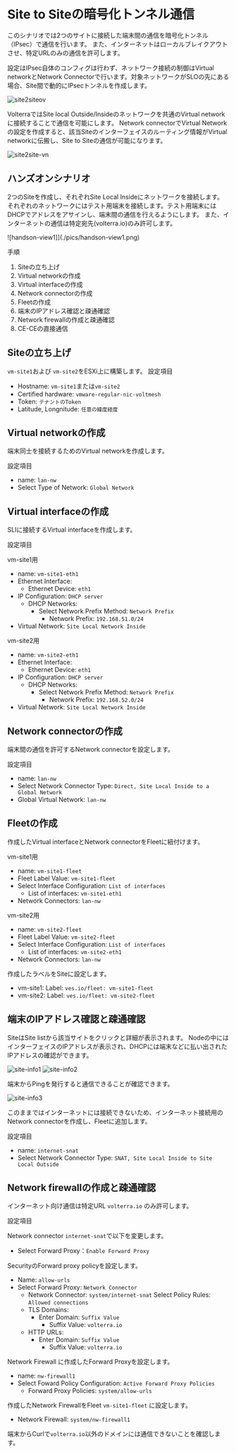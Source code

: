# Site to Siteの暗号化トンネル通信

このシナリオでは2つのサイトに接続した端末間の通信を暗号化トンネル（IPsec）で通信を行います。
また、インターネットはローカルブレイクアウトさせ、特定URLのみの通信を許可します。

設定はIPsec自体のコンフィグは行わず、ネットワーク接続の制御はVirtual networkとNetwork Connectorで行います。対象ネットワークがSLOの先にある場合、Site間で動的にIPsecトンネルを作成します。

![site2siteov](./pics/site2site_ov.png)

VolterraではSite local Outside/Insideのネットワークを共通のVirtual networkに接続することで通信を可能にします。
Network connectorでVirtual Networkの設定を作成すると、該当Siteのインターフェイスのルーティング情報がVirtual networkに伝搬し、Site to Siteの通信が可能になります。

![site2site-vn](./pics/site2site-vn.png)

## ハンズオンシナリオ

2つのSiteを作成し、それぞれSite Local Insideにネットワークを接続します。それぞれのネットワークにはテスト用端末を接続します。テスト用端末にはDHCPでアドレスをアサインし、端末間の通信を行えるようにします。
また、インターネットの通信は特定宛先(volterra.io)のみ許可します。

![handson-view1]](./pics/handson-view1.png)

手順

1. Siteの立ち上げ
1. Virtual networkの作成
1. Virtual interfaceの作成
1. Network connectorの作成
1. Fleetの作成
1. 端末のIPアドレス確認と疎通確認
1. Network firewallの作成と疎通確認
1. CE-CEの直接通信

## Siteの立ち上げ

`vm-site1`および `vm-site2`をESXi上に構築します。
設定項目

* Hostname: `vm-site1`または`vm-site2`
* Certified hardware: `vmware-regular-nic-voltmesh`
* Token: `テナントのToken`
* Latitude, Longnitude: `任意の緯度経度`

## Virtual networkの作成

端末同士を接続するためのVirtual networkを作成します。

設定項目

* name: `lan-nw`
* Select Type of Network: `Global Network`

## Virtual interfaceの作成

SLIに接続するVirtual interfaceを作成します。

設定項目

vm-site1用

* name: `vm-site1-eth1`
* Ethernet Interface:
  * Ethernet Device: `eth1`
* IP Configuration: `DHCP server`
  * DHCP Networks: 
    * Select Network Prefix Method: `Network Prefix`
      * Network Prefix: `192.168.51.0/24`
* Virtual Network: `Site Local Network Inside`

vm-site2用

* name: `vm-site2-eth1`
* Ethernet Interface:
  * Ethernet Device: `eth1`
* IP Configuration: `DHCP server`
  * DHCP Networks: 
    * Select Network Prefix Method: `Network Prefix`
      * Network Prefix: `192.168.52.0/24`
* Virtual Network: `Site Local Network Inside`

## Network connectorの作成

端末間の通信を許可するNetwork connectorを設定します。

設定項目

* name: `lan-nw`
* Select Network Connector Type: `Direct, Site Local Inside to a Global Network`
* Global Virtual Network: `lan-nw`

## Fleetの作成

作成したVirtual interfaceとNetwork connectorをFleetに紐付けます。

vm-site1用

* name: `vm-site1-fleet`
* Fleet Label Value: `vm-site1-fleet`
* Select Interface Configuration: `List of interfaces`
  * List of interfaces: `vm-site1-eth1`
* Network Connectors: `lan-nw`

vm-site2用

* name: `vm-site2-fleet`
* Fleet Label Value: `vm-site2-fleet`
* Select Interface Configuration: `List of interfaces`
  * List of interfaces: `vm-site2-eth1`
* Network Connectors: `lan-nw`

作成したラベルをSiteに設定します。

* vm-site1: Label: `ves.io/fleet: vm-site1-fleet`
* vm-site2: Label: `ves.io/fleet: vm-site2-fleet`

## 端末のIPアドレス確認と疎通確認

SiteはSite listから該当サイトをクリックと詳細が表示されます。
Nodeの中にはインターフェイスのIPアドレスが表示され、DHCPには端末などに払い出されたIPアドレスの確認ができます。

![site-info1](./pics/site-info1.png)
![site-info2](./pics/site-info2.png)

端末からPingを発行すると通信できることが確認できます。

![site-info3](./pics/site-info3.png)

このままではインターネットには接続できないため、インターネット接続用のNetwork connectorを作成し、Fleetに追加します。

設定項目

* name: `internet-snat`
* Select Network Connector Type: `SNAT, Site Local Inside to Site Local Outside`

## Network firewallの作成と疎通確認

インターネット向け通信は特定URL `volterra.io` のみ許可します。

設定項目

Network connector `internet-snat`で以下を変更します。

* Select Forward Proxy：`Enable Forward Proxy`

SecurityのForward proxy policyを設定します。

* Name: `allow-urls`
* Select Forward Proxy: `Network Connector`
  * Network Connector: `system/internet-snat`
Select Policy Rules: `Allowed connections`
  * TLS Domains:
    * Enter Domain: `Suffix Value`
      * Suffix Value: `volterra.io`
  * HTTP URLs:
    * Enter Domain: `Suffix Value`
      * Suffix Value: `volterra.io`

Network Firewall に作成したForward Proxyを設定します。

* name: `nw-firewall1`
* Select Foward Policy Configuration: `Active Forward Proxy Policies`
  * Forward Proxy Policies: `system/allow-urls`

作成したNetwork FirewallをFleet `vm-site1-fleet` に設定します。

* Network Firewall: `system/nw-firewall1`

端末からCurlで`volterra.io`以外のドメインには通信できないことを確認します。


